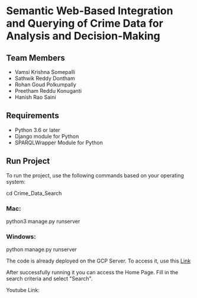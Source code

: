 # Semantic Web-Based Integration and Querying of Crime Data for Analysis and Decision-Making

## Team Members
- Vamsi Krishna Somepalli
- Sathwik Reddy Dontham
- Rohan Goud Polkumpally
- Preetham Reddu Konuganti
- Hanish Rao Saini

## Requirements
- Python 3.6 or later
- Django module for Python
- SPARQLWrapper Module for Python

## Run Project
To run the project, use the following commands based on your operating system:

cd Crime_Data_Search

### Mac:
python3 manage.py runserver

### Windows:
python manage.py runserver

The code is already deployed on the GCP Server. To access it, use this [Link](http://34.94.107.22:8000)

After successfully running it you can access the Home Page.
Fill in the search criteria and select "Search".

Youtube Link: 
